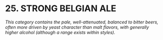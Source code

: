 # 25. STRONG BELGIAN ALE

_This category contains the pale, well-attenuated, balanced to bitter beers, often more driven by yeast character than malt flavors, with generally higher alcohol (although a range exists within styles)._
